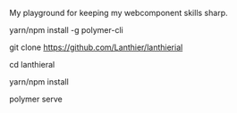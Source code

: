 My playground for keeping my webcomponent skills sharp.

yarn/npm install -g polymer-cli

git clone https://github.com/Lanthier/lanthierial

cd lanthieral

yarn/npm install

polymer serve
